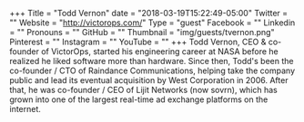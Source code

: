 +++
Title = "Todd Vernon"
date = "2018-03-19T15:22:49-05:00"
Twitter = ""
Website = "http://victorops.com/"
Type = "guest"
Facebook = ""
Linkedin = ""
Pronouns = ""
GitHub = ""
Thumbnail = "img/guests/tvernon.png"
Pinterest = ""
Instagram = ""
YouTube = ""
+++
Todd Vernon, CEO & co-founder of VictorOps, started his engineering career at NASA before he realized he liked software more than hardware. Since then, Todd's been the co-founder / CTO of Raindance Communications, helping take the company public and lead its eventual acquisition by West Corporation in 2006. After that, he was co-founder / CEO of Lijit Networks (now sovrn), which has grown into one of the largest real-time ad exchange platforms on the internet.
